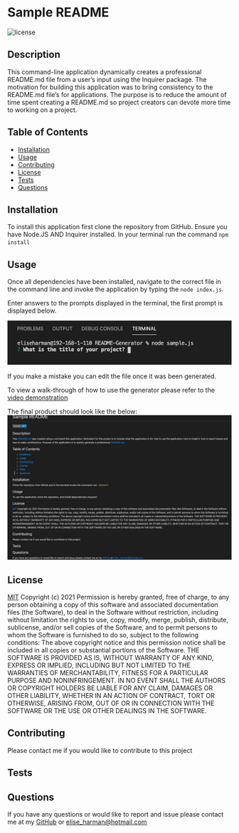 # Sample README
  ![license](https://img.shields.io/badge/License-MIT-blue.svg)
  
  ## Description 
  This command-line application dynamically creates a professional README.md file from a user’s input using the Inquirer package.  The motivation for building this application was to bring consistency to the README.md file’s for applications.  The purpose is to reduce the amount of time spent creating a README.md so project creators can devote more time to working on a project. 
  
  ## Table of Contents 
  
  - [Installation](#installation)
  - [Usage](#usage)
  - [Contributing](#contributing)
  - [License](#license)
  - [Tests](#tests)
  - [Questions](#questions)
  
  ## Installation 
  To install this application first clone the repository from GitHub.
  Ensure you have Node.JS AND Inquirer installed.
  In your terminal run the command `npm install`

  
  ## Usage 
  Once all dependencies have been installed, navigate to the correct file in the command line and invoke the application by typing the `node index.js`. 

  Enter answers to the prompts displayed in the terminal, the first prompt is displayed below.

 ![Prompts](Develop/assets/images/prompts.png)

 If you make a mistake you can edit the file once it was been generated.

  To view a walk-through of how to use the generator please refer to the [video demonstration](https://youtu.be/2tB63XJzE4I)

  The final product should look like the below: 
  ![Final Product](Develop/assets/images/sampleREADME.png)
  
  ## License 
  [MIT](https://choosealicense.com/licenses/mit/)
  Copyright (c) 2021 Permission is hereby granted, free of charge, to any person obtaining a copy of this software and associated documentation files (the Software), to deal in the Software without restriction, including without limitation the rights to use, copy, modify, merge, publish, distribute, sublicense, and/or sell copies of the Software, and to permit persons to whom the Software is furnished to do so, subject to the following conditions: The above copyright notice and this permission notice shall be included in all copies or substantial portions of the Software. THE SOFTWARE IS PROVIDED AS IS, WITHOUT WARRANTY OF ANY KIND, EXPRESS OR IMPLIED, INCLUDING BUT NOT LIMITED TO THE WARRANTIES OF MERCHANTABILITY, FITNESS FOR A PARTICULAR PURPOSE AND NONINFRINGEMENT. IN NO EVENT SHALL THE AUTHORS OR COPYRIGHT HOLDERS BE LIABLE FOR ANY CLAIM, DAMAGES OR OTHER LIABILITY, WHETHER IN AN ACTION OF CONTRACT, TORT OR OTHERWISE, ARISING FROM, OUT OF OR IN CONNECTION WITH THE SOFTWARE OR THE USE OR OTHER DEALINGS IN THE SOFTWARE.
  
  ## Contributing 
  Please contact me if you would like to contribute to this project 
  
  ## Tests 
  
  
  ## Questions 
  If you have any questions or would like to report and issue please contact me at my [GitHub]( https://github.com/harmane4) or elise_harman@hotmail.com   
  
